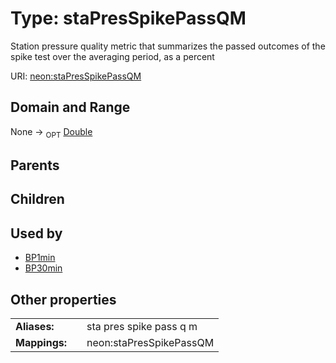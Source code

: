 
# Type: staPresSpikePassQM


Station pressure quality metric that summarizes the passed outcomes of the spike test over the averaging period, as a percent

URI: [neon:staPresSpikePassQM](https://data.neonscience.org/staPresSpikePassQM)


## Domain and Range

None ->  <sub>OPT</sub> [Double](types/Double.md)

## Parents


## Children


## Used by

 * [BP1min](BP1min.md)
 * [BP30min](BP30min.md)

## Other properties

|  |  |  |
| --- | --- | --- |
| **Aliases:** | | sta pres spike pass q m |
| **Mappings:** | | neon:staPresSpikePassQM |

